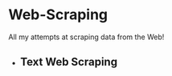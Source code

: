 # Web-Scraping
All my attempts at scraping data from the Web! 
<ul>
  <li> <h2>Text Web Scraping</h2></li>
</ul>  
  

